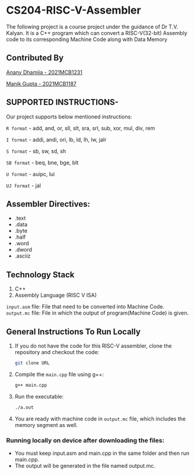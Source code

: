 # CS204-RISC-V-Assembler
The following project is a course project under the guidance of Dr T.V. Kalyan.
It is a C++ program which can convert a RISC-V(32-bit) Assembly code to its corresponding Machine Code along with Data Memory

## Contributed By
[Anany Dhamija - 2021MCB1231](https://github.com/AnanyDhamija)

[Manik Gupta - 2021MCB1187](https://github.com/manik3003)

## SUPPORTED INSTRUCTIONS-

Our project supports below mentioned instructions:  

`R format` - add, and, or, sll, slt, sra, srl, sub, xor, mul, div, rem

`I format` - addi, andi, ori, lb, ld, lh, lw, jalr

`S format` - sb, sw, sd, sh

`SB format` - beq, bne, bge, blt

`U format` - auipc, lui

`UJ format` - jal

## Assembler Directives:  
- .text
- .data
- .byte
- .half
- .word
- .dword
- .asciiz


## Technology Stack
1. C++  
2. Assembly Language (RISC V ISA)  

`input.asm` file: File that need to be converted into Machine Code.    
`output.mc` file:  File in which the output of program(Machine Code) is given.   

## General Instructions To Run Locally

1. If you do not have the code for this RISC-V assembler, clone the repository and checkout the code:
    ```bash
    git clone URL
    ```

2. Compile the `main.cpp` file using g++:
    ```bash
    g++ main.cpp
    ```

3. Run the executable:
    ```bash
    ./a.out
    ```
4. You are ready with machine code in `output.mc` file, which includes the memory segment as well.

### Running locally on device after downloading the files:  
- You must keep input.asm and main.cpp in the same folder and then run main.cpp.
- The output will be generated in the file named output.mc.
